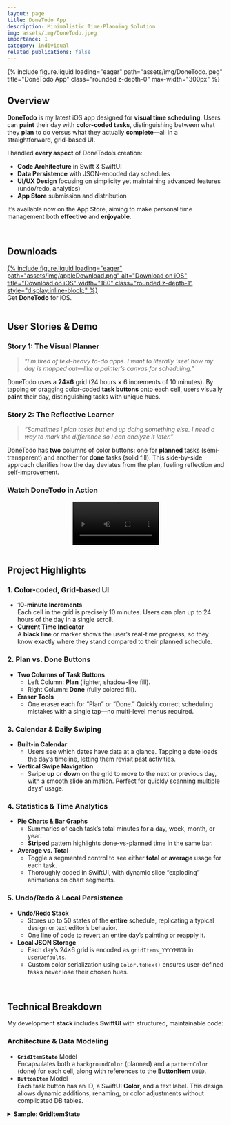 ```yaml
---
layout: page
title: DoneTodo App
description: Minimalistic Time-Planning Solution
img: assets/img/DoneTodo.jpeg
importance: 1
category: individual
related_publications: false
---
```


<div class="row">
  <div class="col-sm mt-3 mt-md-0 text-center">
    {% include figure.liquid
       loading="eager"
       path="assets/img/DoneTodo.jpeg"
       title="DoneTodo App"
       class="rounded z-depth-0"
       max-width="300px"
    %}
  </div>
</div>

## Overview

**DoneTodo** is my latest iOS app designed for **visual time scheduling**. Users can **paint** their day with **color-coded tasks**, distinguishing between what they **plan** to do versus what they actually **complete**—all in a straightforward, grid-based UI.

I handled **every aspect** of DoneTodo’s creation:

- **Code Architecture** in Swift & SwiftUI
- **Data Persistence** with JSON-encoded day schedules
- **UI/UX Design** focusing on simplicity yet maintaining advanced features (undo/redo, analytics)
- **App Store** submission and distribution

It’s available now on the App Store, aiming to make personal time management both **effective** and **enjoyable**.

<br>

## Downloads

<div class="row my-3">
  <div class="col-sm-12 text-center">
    <div class="row">
      <div class="col-sm">
        <a href="https://apps.apple.com/us/app/donetodo-task/id6743181289"
           target="_blank"
           style="display:inline-block;"
        >
          {% include figure.liquid
             loading="eager"
             path="assets/img/appleDownload.png"
             alt="Download on iOS"
             title="Download on iOS"
             width="180"
             class="rounded z-depth-1"
             style="display:inline-block;"
          %}
        </a>
      </div>
    </div>
    <div class="caption my-2">
      Get <strong>DoneTodo</strong> for iOS.
    </div>
  </div>
</div>

<br>

## User Stories & Demo

### Story 1: The Visual Planner

> _“I’m tired of text-heavy to-do apps. I want to literally ‘see’ how my day is mapped out—like a painter’s canvas for scheduling.”_

DoneTodo uses a **24×6** grid (24 hours × 6 increments of 10 minutes). By tapping or dragging color-coded **task buttons** onto each cell, users visually **paint** their day, distinguishing tasks with unique hues.

### Story 2: The Reflective Learner

> _“Sometimes I plan tasks but end up doing something else. I need a way to mark the difference so I can analyze it later.”_

DoneTodo has **two** columns of color buttons: one for **planned** tasks (semi-transparent) and another for **done** tasks (solid fill). This side-by-side approach clarifies how the day deviates from the plan, fueling reflection and self-improvement.

### Watch DoneTodo in Action

<div style="display: flex; justify-content: center; align-items: center; flex-direction: row;">
  <video controls="" style="max-height: 600px; max-width: 200px;"> 
      <source src="/assets/video/donetodo.mp4" type="video/mp4">
    Your browser does not support the video tag.
  </video>
</div>

<br>

## Project Highlights

### 1. Color-coded, Grid-based UI

- **10-minute Increments**  
  Each cell in the grid is precisely 10 minutes. Users can plan up to 24 hours of the day in a single scroll.
- **Current Time Indicator**  
  A **black line** or marker shows the user’s real-time progress, so they know exactly where they stand compared to their planned schedule.

### 2. Plan vs. Done Buttons

- **Two Columns of Task Buttons**
  - Left Column: **Plan** (lighter, shadow-like fill).
  - Right Column: **Done** (fully colored fill).
- **Eraser Tools**
  - One eraser each for “Plan” or “Done.” Quickly correct scheduling mistakes with a single tap—no multi-level menus required.

### 3. Calendar & Daily Swiping

- **Built-in Calendar**
  - Users see which dates have data at a glance. Tapping a date loads the day’s timeline, letting them revisit past activities.
- **Vertical Swipe Navigation**
  - Swipe **up** or **down** on the grid to move to the next or previous day, with a smooth slide animation. Perfect for quickly scanning multiple days’ usage.

### 4. Statistics & Time Analytics

- **Pie Charts & Bar Graphs**
  - Summaries of each task’s total minutes for a day, week, month, or year.
  - **Striped** pattern highlights done-vs-planned time in the same bar.
- **Average vs. Total**
  - Toggle a segmented control to see either **total** or **average** usage for each task.
  - Thoroughly coded in SwiftUI, with dynamic slice “exploding” animations on chart segments.

### 5. Undo/Redo & Local Persistence

- **Undo/Redo Stack**
  - Stores up to 50 states of the **entire** schedule, replicating a typical design or text editor’s behavior.
  - One line of code to revert an entire day’s painting or reapply it.
- **Local JSON Storage**
  - Each day’s 24×6 grid is encoded as `gridItems_YYYYMMDD` in `UserDefaults`.
  - Custom color serialization using `Color.toHex()` ensures user-defined tasks never lose their chosen hues.

<br>

## Technical Breakdown

My development **stack** includes **SwiftUI** with structured, maintainable code:

### Architecture & Data Modeling

- **`GridItemState`** Model  
  Encapsulates both a `backgroundColor` (planned) and a `patternColor` (done) for each cell, along with references to the **ButtonItem** `UUID`.
- **`ButtonItem`** Model  
  Each task button has an ID, a SwiftUI **Color**, and a text label. This design allows dynamic additions, renaming, or color adjustments without complicated DB tables.

<details>
<summary><strong>Sample: GridItemState</strong></summary>

```swift
struct GridItemState: Codable, Equatable {
    var backgroundColor: CodableColor? = nil
    var isPatternFilled: Bool = false
    var patternColor: CodableColor? = nil

    var backgroundButtonID: UUID? = nil
    var patternButtonID: UUID? = nil
}
```

````

**Key Insight**: Each cell can simultaneously store a “plan” color (backgroundColor) and a “done” pattern (patternColor), unlocking the layered approach that visually separates planning from action.

</details>

### Gesture Handling & Drawing

- **Tap or Drag**
  - A custom **DragGesture** recognized in the grid lets users paint multiple cells in a single swipe.
  - The code calculates every “touched” cell along the drag path, filling them automatically with either plan or done color.
- **Vertical Day-Swipe**
  - A second gesture on the same grid detects vertical motion beyond a threshold—**switching** the entire day’s schedule to the next or previous date.
  - This was carefully layered to not conflict with the painting gesture.

### Undo/Redo System

- **Push/Pull Stack**
  - Before each painting action, DoneTodo captures the entire 2D grid as a “snapshot.”
  - Undoing pops the last snapshot, reloading the entire grid from that memory.
  - Redo is reversed if the user undoes then changes something new.

<details>
<summary><strong>Sample: Pushing an Undo State</strong></summary>

```swift
func pushUndoState() {
    // Limit to 50 to prevent memory bloat
    if undoStack.count >= 50 {
        undoStack.removeFirst()
    }
    // Clone current grid state
    undoStack.append(gridItems.map { $0.map { $0 } })
    // Clear redo stack
    redoStack.removeAll()
}
```

**Why it’s clever**: The grid is a 2D array, so “copying” it carefully ensures changes to the new array don’t alter the old references.

</details>

### Statistics & Analytics

- **Task Aggregation**
  - Each day’s grid cells are scanned for background/done usage, tallying up total or average minutes for each **ButtonItem**.
- **PieChartView & DonutSlice**
  - A custom SwiftUI shape that arcs around the center with a configurable “explode” offset. On tapping a slice, it animates out, displaying stats in the center.

### Design & UX Principles

- **Minimal Overhead**
  - The app has a single main screen (the time grid) plus an optional stats screen. No labyrinth of tabs or complicated forms.
- **Color-coded Everything**
  - Color is the user’s prime visual anchor. The code ensures consistent, bright palettes and easy shading or erasing.

<br>

## Project Outcomes

1. **Highly Engaging Time Visualization**

   - Users can see at a glance how their day “paints out.” They love the directness, skipping complex data entry and letting **color** handle the messaging.

2. **Concrete Self-Review**

   - Because each day can be recalled, users can reflect on time usage historically. The difference between plan vs. done fosters deeper self-awareness.

3. **Performance & Scalability**
   - The 24×6 grid remains extremely lightweight. The system easily extends to new features like iCloud sync or watchOS compatibility without major code rewrites.

<br>

## Personal Growth & Reflection

**1. Technical Mastery**

- I refined advanced SwiftUI patterns, from custom shapes to dynamic color encoding, and orchestrated multi-gesture layers (painting + day-swiping) without UI collisions.

**2. Thoughtful Design Mindset**

- Balancing minimalism with “power features” (undo/redo, day-swiping, stats) taught me how to present deeper complexity under a simple, calm UI—making it **instantly** approachable.

**3. Ownership from End to End**

- I was responsible for everything: architecture, user flows, local storage, gesture management, and the final **App Store** submission. This 360° responsibility sharpened both my technical and product sensibilities.

<br>

## Final Thoughts

**DoneTodo** exemplifies how **clean code** and **vibrant design** converge to create a **truly user-friendly** tool. Merging color-coded task painting with seamless day-to-day navigation, it stands out as:

- **Immediate**: No steep learning curve, just intuitive taps and drags.
- **Reflective**: Contrasting “planned” vs. “done” fosters genuine insights.
- **Extendable**: The structured SwiftUI approach paves the way for future expansions—like watch apps or advanced analytics—without losing the elegant simplicity.

Already **live on the App Store**, DoneTodo showcases my passion for building **polished**, **engaging**, and **technically robust** iOS apps. I look forward to applying this multi-faceted skill set—covering design, gestures, code architecture, and data persistence—on future projects or collaborations.
````
